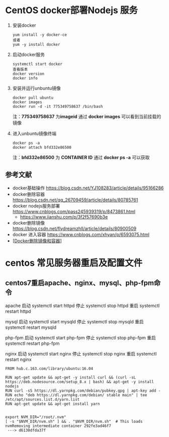 # CentOS docker部署Nodejs 服务 

1. 安装docker

   ```
   yum install -y docker-ce
   或者
   yum -y install docker
   ```

   

2. 启动docker服务

   ```
   systemctl start docker
   查看版本
   docker version
   docker info
   ```

   

3. 安装并运行unbuntu镜像

   ```
   docker pull ubuntu
   docker images
   docker run -d -it 775349758637 /bin/bash
   ```

   注：**775349758637** 为**imageid** 通过 **docker images** 可以看到当前挂载的镜像

4. 进入unbuntu镜像终端

   ```
   docker ps -a
   docker attach bfd332e86500
   ```

   注：**bfd332e86500** 为 **CONTAINER ID** 通过 **docker ps -a** 可以获取

## 参考文献

- docker基础操作 https://blog.csdn.net/YJ108283/article/details/95166286
- docker删除容器  https://blog.csdn.net/qq_26709459/article/details/80785761
- docker nodejs服务部署 https://www.cnblogs.com/pass245939319/p/8473861.html
  - https://www.jianshu.com/p/3f2f57690b3e
- docker删除镜像 https://blog.csdn.net/flydreamzhll/article/details/80900509
- docker 进入容器 https://www.cnblogs.com/xhyan/p/6593075.html
- [[Docker删除镜像和容器](https://blog.csdn.net/qq_26709459/article/details/80785761)]



# centos 常见服务器重启及配置文件

## centos7重启apache、nginx、mysql、php-fpm命令

apache
启动
systemctl start httpd
停止
systemctl stop httpd
重启
systemctl restart httpd


mysql
启动
systemctl start mysqld
停止
systemctl stop mysqld
重启
systemctl restart mysqld


php-fpm
启动
systemctl start php-fpm
停止
systemctl stop php-fpm
重启
systemctl restart php-fpm

nginx
启动
systemctl start nginx
停止
systemctl stop nginx
重启
systemctl restart nginx



```
FROM hub.c.163.com/library/ubuntu:16.04

RUN apt-get update && apt-get -y install curl && (curl -sL https://deb.nodesource.com/setup_8.x | bash) && apt-get -y install nodejs
RUN curl -sS https://dl.yarnpkg.com/debian/pubkey.gpg | apt-key add -
RUN echo "deb https://dl.yarnpkg.com/debian/ stable main" | tee /etc/apt/sources.list.d/yarn.list
RUN apt-get update && apt-get install yarn


export NVM_DIR="/root/.nvm"
[ -s "$NVM_DIR/nvm.sh" ] && . "$NVM_DIR/nvm.sh"  # This loads nvmRemoving intermediate container 292fe3ad46f7
 ---> d6130dfda37f

```

